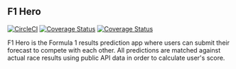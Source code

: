 ## F1 Hero

[![CircleCI](https://circleci.com/gh/tom-aglow/f1_hero/tree/dev.svg?style=svg)](https://circleci.com/gh/tom-aglow/f1_hero/tree/dev)
[![Coverage Status](https://coveralls.io/repos/github/tom-aglow/f1_hero/badge.svg?branch=dev)](https://coveralls.io/github/tom-aglow/f1_hero?branch=dev)
[![Coverage Status](https://coveralls.io/repos/github/tom-aglow/f1_hero/badge.svg)](https://coveralls.io/github/tom-aglow/f1_hero)

F1 Hero is the Formula 1 results prediction app where users can submit their forecast to compete with each other. All predictions are matched against actual race results using public API data in order to calculate user's score.
